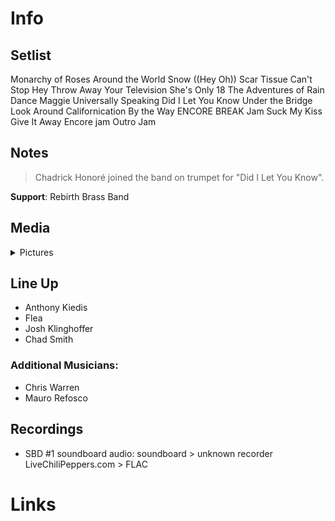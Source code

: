 # Info

## Setlist

Monarchy of Roses
Around the World
Snow ((Hey Oh))
Scar Tissue
Can't Stop
Hey
Throw Away Your Television
She's Only 18
The Adventures of Rain Dance Maggie
Universally Speaking
Did I Let You Know
Under the Bridge
Look Around
Californication
By the Way
ENCORE BREAK
Jam
Suck My Kiss
Give It Away
Encore jam
Outro Jam

## Notes

> Chadrick Honoré joined the band on trumpet for "Did I Let You Know".

**Support**: Rebirth Brass Band

## Media 

<details>
  <summary>Pictures</summary>
  <!--<img alt="Setlist" title="Setlist" src="_.jpg" height="200" />
  <img alt="Flyer" title="Flyer" src="_.jpg" height="200" />-->
</details>

## Line Up

* Anthony Kiedis
* Flea
* Josh Klinghoffer
* Chad Smith

### Additional Musicians:

* Chris Warren  
* Mauro Refosco

## Recordings

* SBD #1 soundboard audio: soundboard > unknown recorder LiveChiliPeppers.com > FLAC

# Links